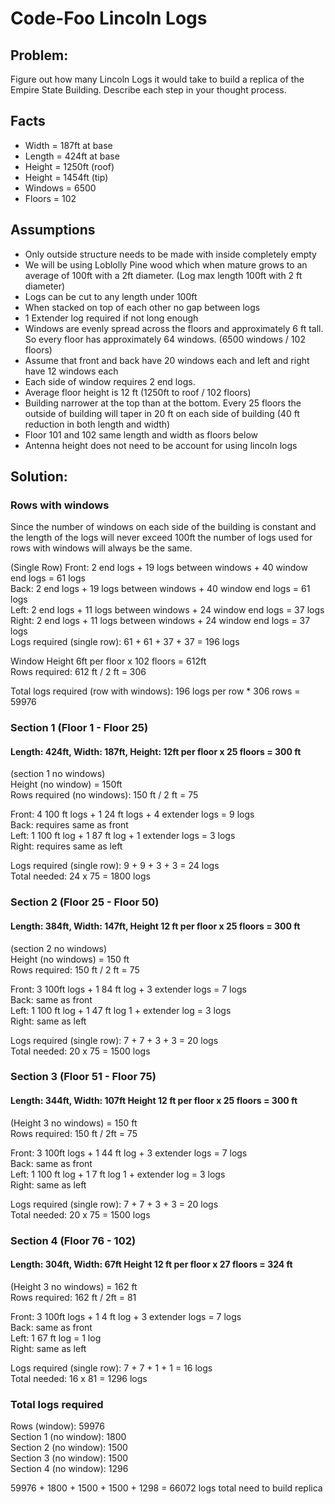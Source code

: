 # Code-Foo Lincoln Logs

## Problem: 
Figure out how many Lincoln Logs it would take to build a replica of the Empire State Building. Describe each step in your thought process.

## Facts
* Width = 187ft at base
* Length = 424ft at base
* Height = 1250ft (roof)
* Height = 1454ft (tip)
* Windows = 6500
* Floors = 102

## Assumptions
* Only outside structure needs to be made with inside completely empty
* We will be using Loblolly Pine wood which when mature grows to an average of 100ft with a 2ft diameter.  (Log max length 100ft with 2 ft diameter)
* Logs can be cut to any length under 100ft
* When stacked on top of each other no gap between logs
* 1 Extender log required if not long enough
* Windows are evenly spread across the floors and approximately 6 ft tall.  So every floor has approximately 64 windows.  (6500 windows / 102 floors)
* Assume that front and back have 20 windows each and left and right have 12 windows each
* Each side of window requires 2 end logs.
* Average floor height is 12 ft (1250ft to roof / 102 floors)
* Building narrower at the top than at the bottom.  Every 25 floors the outside of building will taper in 20 ft on each side of building (40 ft reduction in both length and width)
* Floor 101 and 102 same length and width as floors below
* Antenna height does not need to be account for using lincoln logs


## Solution:

### Rows with windows
Since the number of windows on each side of the building is constant and the length of the logs will never exceed 100ft the number of logs used for rows with windows will always be the same.

(Single Row)
Front: 2 end logs + 19 logs between windows + 40 window end logs = 61 logs<br />
Back: 2 end logs + 19 logs between windows + 40 window end logs = 61 logs<br />
Left: 2 end logs + 11 logs between windows + 24 window end logs = 37 logs<br />
Right: 2 end logs + 11 logs between windows + 24 window end logs = 37 logs<br />
Logs required (single row): 61 + 61 + 37 + 37 = 196 logs<br />

Window Height 6ft per floor x 102 floors = 612ft<br />
Rows required: 612 ft / 2 ft = 306

Total logs required (row with windows): 196 logs per row * 306 rows = 59976

### Section 1 (Floor 1 - Floor 25)
#### Length: 424ft,  Width: 187ft, Height: 12ft per floor x 25 floors = 300 ft
(section 1 no windows)<br />
Height (no window) = 150ft<br />
Rows required (no windows): 150 ft / 2 ft = 75<br />

Front: 4 100 ft logs + 1 24 ft logs + 4 extender logs = 9 logs<br />
Back: requires same as front<br />
Left: 1 100 ft log + 1 87 ft log + 1 extender logs = 3 logs<br />
Right: requires same as left<br />

Logs required (single row): 9 + 9 + 3 + 3 = 24 logs<br />
Total needed: 24 x 75 = 1800 logs<br />

### Section 2 (Floor 25 - Floor 50)
#### Length: 384ft, Width: 147ft, Height 12 ft per floor x 25 floors = 300 ft
(section 2 no windows)<br />
Height (no windows) = 150 ft<br />
Rows required: 150 ft / 2 ft = 75<br />

Front: 3 100ft logs + 1 84 ft log + 3 extender logs = 7 logs<br />
Back: same as front<br />
Left: 1 100 ft log + 1 47 ft log 1 + extender log = 3 logs<br />
Right: same as left<br />

Logs required (single row): 7 + 7 + 3 + 3 = 20 logs<br />
Total needed: 20 x 75 = 1500 logs<br />

### Section 3 (Floor 51 - Floor 75)
#### Length: 344ft, Width: 107ft Height 12 ft per floor x 25 floors = 300 ft
(Height 3 no windows) = 150 ft<br />
Rows required: 150 ft / 2ft = 75<br />

Front: 3 100ft logs + 1 44 ft log + 3 extender logs = 7 logs<br />
Back: same as front<br />
Left: 1 100 ft log + 1 7 ft log 1 + extender log = 3 logs<br />
Right: same as left<br />

Logs required (single row): 7 + 7 + 3 + 3 = 20 logs<br />
Total needed: 20 x 75 = 1500 logs<br />

### Section 4 (Floor 76 - 102)
#### Length: 304ft, Width: 67ft Height 12 ft per floor x 27 floors = 324 ft
(Height 3 no windows) = 162 ft<br />
Rows required: 162 ft / 2ft = 81<br />

Front: 3 100ft logs + 1 4 ft log + 3 extender logs = 7 logs<br />
Back: same as front<br />
Left: 1 67 ft log = 1 log<br />
Right: same as left<br />

Logs required (single row): 7 + 7 + 1 + 1 = 16 logs<br />
Total needed: 16 x 81 = 1296 logs<br />

### Total logs required
Rows (window): 59976<br />
Section 1 (no window): 1800<br />
Section 2 (no window): 1500<br />
Section 3 (no window): 1500<br />
Section 4 (no window): 1296<br />

59976 + 1800 + 1500 + 1500 + 1298 = 66072 logs total need to build replica